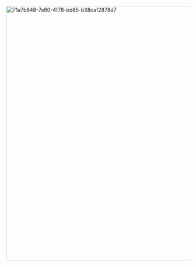 <img width="700" height="700" alt="71a7b648-7e60-4f78-bd85-b38caf2878d7" src="https://github.com/user-attachments/assets/512eefea-1b53-4c7a-8086-19d56d6d0373" />
